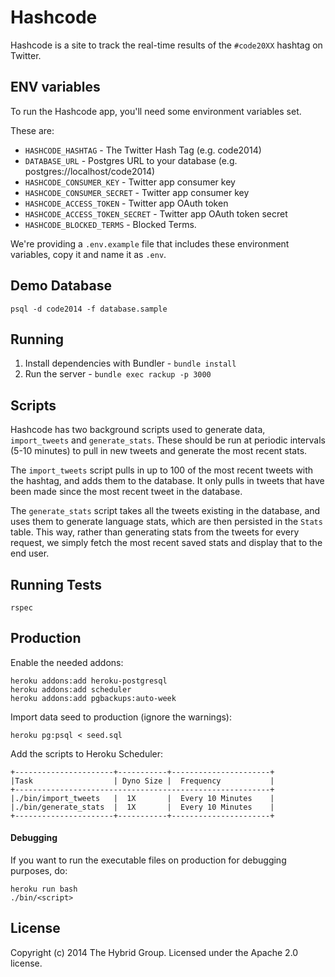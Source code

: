 # Hashcode

Hashcode is a site to track the real-time results of the `#code20XX` hashtag on
Twitter.

## ENV variables

To run the Hashcode app, you'll need some environment variables set.

These are:

- `HASHCODE_HASHTAG` - The Twitter Hash Tag (e.g. code2014)
- `DATABASE_URL` - Postgres URL to your database (e.g. postgres://localhost/code2014)
- `HASHCODE_CONSUMER_KEY` - Twitter app consumer key
- `HASHCODE_CONSUMER_SECRET` - Twitter app consumer key
- `HASHCODE_ACCESS_TOKEN` - Twitter app OAuth token
- `HASHCODE_ACCESS_TOKEN_SECRET` - Twitter app OAuth token secret
- `HASHCODE_BLOCKED_TERMS` - Blocked Terms.

We're providing a `.env.example` file that includes these environment variables, copy it and name it as `.env`.

## Demo Database

    psql -d code2014 -f database.sample

## Running

1. Install dependencies with Bundler - `bundle install`
2. Run the server - `bundle exec rackup -p 3000`

## Scripts

Hashcode has two background scripts used to generate data, `import_tweets` and
`generate_stats`. These should be run at periodic intervals (5-10 minutes) to
pull in new tweets and generate the most recent stats.

The `import_tweets` script pulls in up to 100 of the most recent tweets with the
hashtag, and adds them to the database. It only pulls in tweets that have been
made since the most recent tweet in the database.

The `generate_stats` script takes all the tweets existing in the database, and
uses them to generate language stats, which are then persisted in the `Stats`
table. This way, rather than generating stats from the tweets for every request,
we simply fetch the most recent saved stats and display that to the end user.

## Running Tests

	rspec


## Production

Enable the needed addons:

    heroku addons:add heroku-postgresql
    heroku addons:add scheduler
    heroku addons:add pgbackups:auto-week

Import data seed to production (ignore the warnings):

    heroku pg:psql < seed.sql

Add the scripts to Heroku Scheduler:

    +----------------------+-----------+----------------------+
    |Task                  | Dyno Size |  Frequency           |
    +---------------------------------------------------------+
    |./bin/import_tweets   |  1X       |  Every 10 Minutes    |
    |./bin/generate_stats  |  1X       |  Every 10 Minutes    |
    +----------------------+-----------+----------------------+

#### Debugging

If you want to run the executable files on production for debugging purposes, do:

    heroku run bash
    ./bin/<script>

## License

Copyright (c) 2014 The Hybrid Group. Licensed under the Apache 2.0 license.
